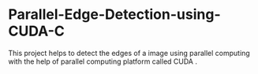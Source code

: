 # Parallel-Edge-Detection-using-CUDA-C
This project helps to detect the edges of a image using parallel computing with the help of parallel computing platform called CUDA . 
